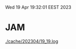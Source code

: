 Wed 19 Apr 19:32:01 EEST 2023
# JAM
<a href='./cache/202304/19_19.log'>./cache/202304/19_19.log</a>
